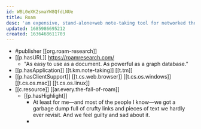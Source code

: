 ```yaml
---
id: WBL0eXK2smaYW8QfdLNUe
title: Roam
desc: 'an expensive, stand-alone+web note-taking tool for networked though'
updated: 1685986695212
created: 1636468611703
---
```



- #publisher [[org.roam-research]]
- [[p.hasURL]] https://roamresearch.com/
  - "As easy to use as a document. As powerful as a graph database."
- [[p.hasApplication]] [[t.km.note-taking]] [[t.tm]]
- [[p.hasClientSupport]] [[t.cs.web.browser]] [[t.cs.os.windows]] [[t.cs.os.mac]] [[t.cs.os.linux]]
- [[c.resource]] [[ar.every.the-fall-of-roam]]
  - [[p.hasHighlight]] 
    - At least for me—and most of the people I know—we got a garbage dump full of crufty links and pieces of text we hardly ever revisit. And we feel guilty and sad about it.
    - 